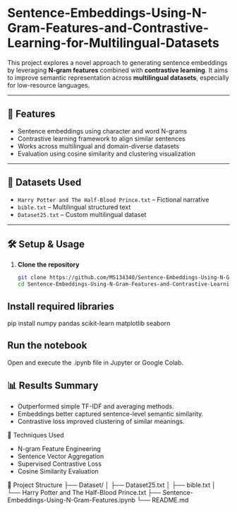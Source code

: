 # Sentence-Embeddings-Using-N-Gram-Features-and-Contrastive-Learning-for-Multilingual-Datasets

This project explores a novel approach to generating sentence embeddings by leveraging **N-gram features** combined with **contrastive learning**. It aims to improve semantic representation across **multilingual datasets**, especially for low-resource languages.

---

## 🚀 Features

- Sentence embeddings using character and word N-grams  
- Contrastive learning framework to align similar sentences  
- Works across multilingual and domain-diverse datasets  
- Evaluation using cosine similarity and clustering visualization

---

## 📁 Datasets Used

- `Harry Potter and The Half-Blood Prince.txt` – Fictional narrative
- `bible.txt` – Multilingual structured text
- `Dataset25.txt` – Custom multilingual dataset

---

## 🛠️ Setup & Usage

1. **Clone the repository**
   ```bash
   git clone https://github.com/MS134340/Sentence-Embeddings-Using-N-Gram-Features-and-Contrastive-Learning-for-Multilingual-Datasets.git
   cd Sentence-Embeddings-Using-N-Gram-Features-and-Contrastive-Learning-for-Multilingual-Datasets

## Install required libraries
pip install numpy pandas scikit-learn matplotlib seaborn

## Run the notebook
Open and execute the .ipynb file in Jupyter or Google Colab.

## 📊 Results Summary
- Outperformed simple TF-IDF and averaging methods.
- Embeddings better captured sentence-level semantic similarity.
- Contrastive loss improved clustering of similar meanings.

🧠 Techniques Used
- N-gram Feature Engineering
- Sentence Vector Aggregation
- Supervised Contrastive Loss
- Cosine Similarity Evaluation

📂 Project Structure
├── Dataset/
│   ├── Dataset25.txt
│   ├── bible.txt
│   └── Harry Potter and The Half-Blood Prince.txt
├── Sentence-Embeddings-Using-N-Gram-Features.ipynb
└── README.md
